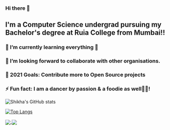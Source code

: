 ### Hi there 👋

## I'm a Computer Science undergrad pursuing my Bachelor's degree at Ruia College from Mumbai!!
### 🌱 I’m currently learning everything 🤣
### 👯 I’m looking forward to collaborate with other organisations.
### 🚀 2021 Goals: Contribute more to Open Source projects
### ⚡ Fun fact: I am a dancer by passion & a foodie as well🍕😂!   
 ![Shikha's GitHub stats](https://github-readme-stats.vercel.app/api?username=shikha12264&show_icons=true&theme=dark)
 
 [![Top Langs](https://github-readme-stats.vercel.app/api/top-langs/?username=shikha12264)](https://github.com/shikha12264/github-readme-stats&show_icons=true&theme=dark)

<a href="https://github.com/shikha12264/github-readme-stats">
  <img align="center" src="https://github-readme-stats.vercel.app/api/pin/?username=shikha12264&repo=github-readme-stats" />
</a>
<a href="https://github.com/shikha12264/convoychat">
  <img align="center" src="https://github-readme-stats.vercel.app/api/pin/?username=shikha12264&repo=convoychat" />
</a>


